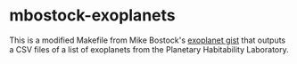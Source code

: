 # mbostock-exoplanets

This is a modified Makefile from Mike Bostock's [exoplanet gist](https://gist.github.com/mbostock/3007180) that outputs a CSV files of a list of exoplanets from the Planetary Habitability Laboratory. 
